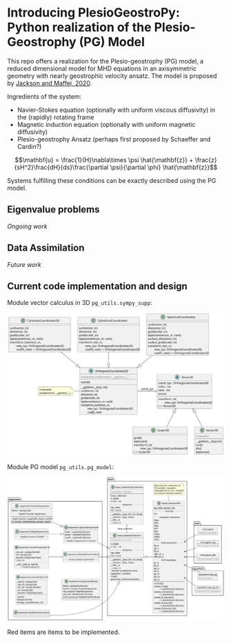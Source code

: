 # Introducing PlesioGeostroPy: Python realization of the Plesio-Geostrophy (PG) Model


This repo offers a realization for the Plesio-geostrophy (PG) model, a reduced dimensional model for MHD equations in an axisymmetric geometry with nearly geostrophic velocity ansatz. The model is proposed by [Jackson and Maffei, 2020](https://doi.org/10.1098/rspa.2020.0513).

Ingredients of the system:
- Navier-Stokes equation (optionally with uniform viscous diffusivity) in the (rapidly) rotating frame
- Magnetic induction equation (optionally with uniform magnetic diffusivity)
- Plesio-geostrophy Ansatz (perhaps first proposed by Schaeffer and Cardin?)

$$\mathbf{u} = \frac{1}{H}\nabla\times \psi \hat{\mathbf{z}} + \frac{z}{sH^2}\frac{dH}{ds}\frac{\partial \psi}{\partial \phi} \hat{\mathbf{z}}$$

Systems fulfilling these conditions can be exactly described using the PG model.

## Eigenvalue problems

*Ongoing work*

## Data Assimilation

*Future work*

## Current code implementation and design

Module vector calculus in 3D `pg_utils.sympy_supp`:

![uml_v3d](./out/docs/classes_vector_calculus/classes_vector_calculus.svg)

Module PG model `pg_utils.pg_model`:

![uml_pg_model](./out/docs/classes_pg_model/classes_pg_model.svg)

Red items are items to be implemented.

